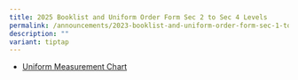 ```yaml
---
title: 2025 Booklist and Uniform Order Form Sec 2 to Sec 4 Levels
permalink: /announcements/2023-booklist-and-uniform-order-form-sec-1-to-sec-5/
description: ""
variant: tiptap
---
```

* [Uniform Measurement Chart](/files/2024%20Booklist/uniform%20measurement%20chart2.pdf)